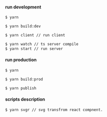 #### run development
```sh
$ yarn
```
```sh
$ yarn build:dev
```
```sh
$ yarn client // run client
```
```sh
$ yarn watch // ts server compile 
$ yarn start // run server
```

#### run production
```sh
$ yarn
```
```sh
$ yarn build:prod
```
```sh
$ yarn publish
```

#### scripts description
```sh
$ yarn svgr // svg transfrom react compnent.
```